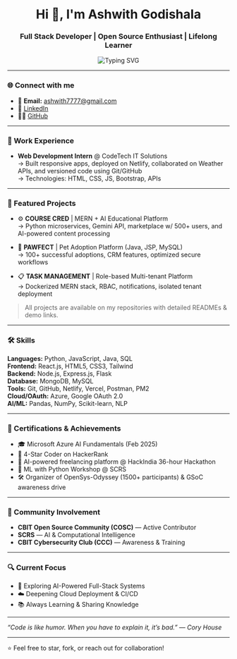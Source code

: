 <!-- Profile README for GodishalaAshwith -->

<h1 align="center">Hi 👋, I'm Ashwith Godishala</h1>
<h3 align="center">Full Stack Developer | Open Source Enthusiast | Lifelong Learner</h3>

<p align="center">
  <img src="https://readme-typing-svg.herokuapp.com?font=Fira+Code&pause=1000&color=2E9EF7&center=true&vCenter=true&width=435&lines=Full+Stack+Developer;AI+&+ML+Explorer;Problem+Solver;Always+Learning!" alt="Typing SVG" />
</p>

---

### 🌐 Connect with me

- 📧 **Email:** ashwith7777@gmail.com  
- 💼 [LinkedIn](https://www.linkedin.com/in/ashwithg/)  
- 🧑‍💻 [GitHub](https://github.com/GodishalaAshwith)

---

### 💼 Work Experience

- **Web Development Intern** @ CodeTech IT Solutions  
  → Built responsive apps, deployed on Netlify, collaborated on Weather APIs, and versioned code using Git/GitHub  
  → Technologies: HTML, CSS, JS, Bootstrap, APIs  

---

### 🚀 Featured Projects

- ⚙️ **COURSE CRED** | MERN + AI Educational Platform  
  → Python microservices, Gemini API, marketplace w/ 500+ users, and AI-powered content processing  

- 🐾 **PAWFECT** | Pet Adoption Platform (Java, JSP, MySQL)  
  → 100+ successful adoptions, CRM features, optimized secure workflows  

- 📋 **TASK MANAGEMENT** | Role-based Multi-tenant Platform  
  → Dockerized MERN stack, RBAC, notifications, isolated tenant deployment  

> All projects are available on my repositories with detailed READMEs & demo links.

---

### 🛠️ Skills

**Languages:** Python, JavaScript, Java, SQL  
**Frontend:** React.js, HTML5, CSS3, Tailwind  
**Backend:** Node.js, Express.js, Flask  
**Database:** MongoDB, MySQL  
**Tools:** Git, GitHub, Netlify, Vercel, Postman, PM2  
**Cloud/OAuth:** Azure, Google OAuth 2.0  
**AI/ML:** Pandas, NumPy, Scikit-learn, NLP  

---

### 📜 Certifications & Achievements

- 🎓 Microsoft Azure AI Fundamentals (Feb 2025)  
- 🏅 4-Star Coder on HackerRank  
- 🥇 AI-powered freelancing platform @ HackIndia 36-hour Hackathon  
- 🧠 ML with Python Workshop @ SCRS  
- 🛠️ Organizer of OpenSys-Odyssey (1500+ participants) & GSoC awareness drive  

---

### 👥 Community Involvement

- **CBIT Open Source Community (COSC)** — Active Contributor  
- **SCRS** — AI & Computational Intelligence  
- **CBIT Cybersecurity Club (CCC)** — Awareness & Training  


---

### 🔍 Current Focus

- 🧪 Exploring AI-Powered Full-Stack Systems  
- ☁️ Deepening Cloud Deployment & CI/CD  
- 📚 Always Learning & Sharing Knowledge

---

_“Code is like humor. When you have to explain it, it’s bad.” — Cory House_

---

⭐ Feel free to star, fork, or reach out for collaboration!

